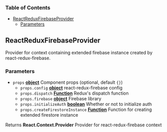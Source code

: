 <!-- Generated by documentation.js. Update this documentation by updating the source code. -->

### Table of Contents

-   [ReactReduxFirebaseProvider][1]
    -   [Parameters][2]

## ReactReduxFirebaseProvider


Provider for context containing extended firebase
instance created by react-redux-firebase.

### Parameters

-   `props` **[object][4]** Component props (optional, default `{}`)
    -   `props.config` **[object][4]** react-redux-firebase config
    -   `props.dispatch` **[Function][5]** Redux's dispatch function
    -   `props.firebase` **[object][4]** Firebase library
    -   `props.initializeAuth` **[boolean][6]** Whether or not to initialize auth
    -   `props.createFirestoreInstance` **[Function][5]** Function for creating
        extended firestore instance

Returns **React.Context.Provider** Provider for react-redux-firebase context

[1]: #reactreduxfirebaseprovider

[2]: #parameters

[3]: https://react-redux-firebase.com/api/docs/ReactReduxFirebaseProvider.html

[4]: https://developer.mozilla.org/docs/Web/JavaScript/Reference/Global_Objects/Object

[5]: https://developer.mozilla.org/docs/Web/JavaScript/Reference/Statements/function

[6]: https://developer.mozilla.org/docs/Web/JavaScript/Reference/Global_Objects/Boolean

